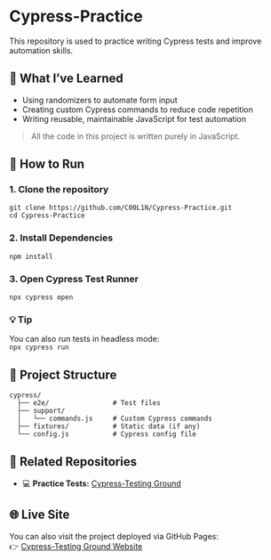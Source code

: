 # Cypress-Practice

This repository is used to practice writing Cypress tests and improve automation skills.

## 🧠 What I’ve Learned

- Using randomizers to automate form input
- Creating custom Cypress commands to reduce code repetition
- Writing reusable, maintainable JavaScript for test automation

> All the code in this project is written purely in JavaScript.

## 🚀 How to Run
### 1. Clone the repository
`git clone https://github.com/C00L1N/Cypress-Practice.git`  
`cd Cypress-Practice`

### 2. Install Dependencies
`npm install`

### 3. Open Cypress Test Runner
`npx cypress open`

### 💡 Tip
You can also run tests in headless mode:  
`npx cypress run`

## 📁 Project Structure
```
cypress/
  ├── e2e/                # Test files
  ├── support/
  │   └── commands.js     # Custom Cypress commands
  ├── fixtures/           # Static data (if any)
  └── config.js           # Cypress config file
```

## 🔗 Related Repositories

- 💻 **Practice Tests:** [Cypress-Testing Ground](https://github.com/C00L1N/Cypress-Testing-Ground.git)

## 🌐 Live Site

You can also visit the project deployed via GitHub Pages:  
👉 [Cypress-Testing Ground Website](https://c00l1n.github.io/Cypress-Testing-Ground/)
